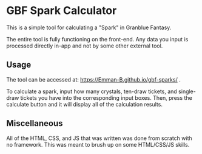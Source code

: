 # GBF Spark Calculator

This is a simple tool for calculating a "Spark" in Granblue Fantasy.

The entire tool is fully functioning on the front-end. Any data you input is processed directly in-app and not by some other external tool.

## Usage
The tool can be accessed at: https://Emman-B.github.io/gbf-sparks/ .

To calculate a spark, input how many crystals, ten-draw tickets, and single-draw tickets you have into the corresponding input boxes. Then, press the calculate button and it will display all of the calculation results.

## Miscellaneous
All of the HTML, CSS, and JS that was written was done from scratch with no framework. This was meant to brush up on some HTML/CSS/JS skills.
